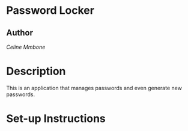# Password Locker
## Author
*Celine Mmbone*
# Description
This is an application that  manages  passwords and even generate new passwords.
# Set-up Instructions
